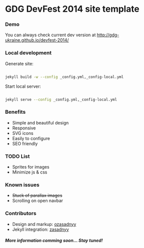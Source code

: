 # GDG DevFest 2014 site template


### Demo
You can always check current dev version at http://gdg-ukraine.github.io/devfest-2014/

### Local development
Generate site: 
```bash

jekyll build -w --config _config.yml,_config-local.yml
```

Start local server: 
```bash

jekyll serve --config _config.yml,_config-local.yml
```

### Benefits
* Simple and beautiful design
* Responsive
* SVG icons
* Easily to configure
* SEO friendly

### TODO List
* Sprites for images
* Minimize js & css

### Known issues
* ~~Stuck of parallax images~~
* Scrolling on open navbar

### Contributors
* Design and markup: [ozasadnyy](https://github.com/ozasadnyy)
* Jekyll integration: [zasadnyy](https://github.com/zasadnyy)


#### _More information comming soon... Stay tuned!_

